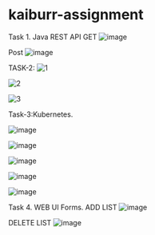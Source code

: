 # kaiburr-assignment

Task 1. Java REST API 
 GET
![image](https://github.com/GouthamReddy7/kaiburr-assignment/assets/103408607/19c19087-5456-4f9f-8256-9100a3101627)


Post
![image](https://github.com/GouthamReddy7/kaiburr-assignment/assets/103408607/057b5ea6-088a-4eb7-98e4-fe78fcfe5224)


TASK-2:
![1](https://github.com/GouthamReddy7/kaiburr-assignment/assets/103408607/a6b82131-86b5-48f3-a51c-12f65c8fb603)

![2](https://github.com/GouthamReddy7/kaiburr-assignment/assets/103408607/c77f326f-3c07-4733-b618-e9a40b25093c)

![3](https://github.com/GouthamReddy7/kaiburr-assignment/assets/103408607/44689145-b5fb-43a8-aaa9-d5907cde38a2)





Task-3:Kubernetes.

![image](https://github.com/GouthamReddy7/kaiburr-assignment/assets/103408607/f19ca8f0-a6e9-4bcc-803b-fc111d7d5edd)

![image](https://github.com/GouthamReddy7/kaiburr-assignment/assets/103408607/b282bb21-3d65-44c9-b711-25131b0aff3a)

![image](https://github.com/GouthamReddy7/kaiburr-assignment/assets/103408607/868e44fc-42fe-424a-b431-f1bcf9e3a6d7)

![image](https://github.com/GouthamReddy7/kaiburr-assignment/assets/103408607/9d9addb3-3ade-4c76-8814-1f1d5fce29c2)

![image](https://github.com/GouthamReddy7/kaiburr-assignment/assets/103408607/4498e0b3-24bb-4a89-b3b6-4b3ae7b5b8c8)

Task 4. WEB UI Forms.
ADD LIST
![image](https://github.com/GouthamReddy7/kaiburr-assignment/assets/103408607/fb0ab25a-edad-432a-9eae-d6bb6a3fbcca)

DELETE LIST
![image](https://github.com/GouthamReddy7/kaiburr-assignment/assets/103408607/0c617198-c82b-42be-9c55-3ab284201d16)


